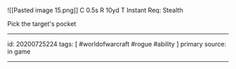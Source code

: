 ![[Pasted image 15.png]]
C 0.5s
R 10yd
T Instant
Req: Stealth

Pick the target's pocket

---

id: 20200725224
tags: [ #worldofwarcraft #rogue #ability ]
primary source: in game

---
